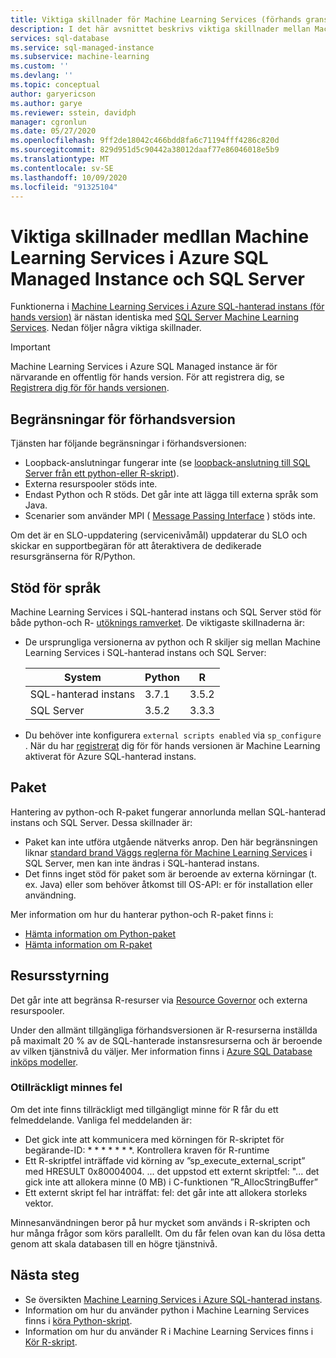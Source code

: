```yaml
---
title: Viktiga skillnader för Machine Learning Services (förhands granskning)
description: I det här avsnittet beskrivs viktiga skillnader mellan Machine Learning Services i Azure SQL-hanterad instans och SQL Server Machine Learning Services.
services: sql-database
ms.service: sql-managed-instance
ms.subservice: machine-learning
ms.custom: ''
ms.devlang: ''
ms.topic: conceptual
author: garyericson
ms.author: garye
ms.reviewer: sstein, davidph
manager: cgronlun
ms.date: 05/27/2020
ms.openlocfilehash: 9ff2de18042c466bdd8fa6c71194fff4286c820d
ms.sourcegitcommit: 829d951d5c90442a38012daaf77e86046018e5b9
ms.translationtype: MT
ms.contentlocale: sv-SE
ms.lasthandoff: 10/09/2020
ms.locfileid: "91325104"
---
```

# <a name="key-differences-between-machine-learning-services-in-azure-sql-managed-instance-and-sql-server"></a>Viktiga skillnader medllan Machine Learning Services i Azure SQL Managed Instance och SQL Server

Funktionerna i [Machine Learning Services i Azure SQL-hanterad instans (för hands version)](machine-learning-services-overview.md) är nästan identiska med [SQL Server Machine Learning Services](https://docs.microsoft.com/sql/advanced-analytics/what-is-sql-server-machine-learning). Nedan följer några viktiga skillnader.

> [!IMPORTANT]
> Machine Learning Services i Azure SQL Managed instance är för närvarande en offentlig för hands version. För att registrera dig, se [Registrera dig för för hands versionen](machine-learning-services-overview.md#signup).

## <a name="preview-limitations"></a>Begränsningar för förhandsversion

Tjänsten har följande begränsningar i förhandsversionen:

- Loopback-anslutningar fungerar inte (se [loopback-anslutning till SQL Server från ett python-eller R-skript](/sql/machine-learning/connect/loopback-connection)).
- Externa resurspooler stöds inte.
- Endast Python och R stöds. Det går inte att lägga till externa språk som Java.
- Scenarier som använder MPI ( [Message Passing Interface](https://docs.microsoft.com/message-passing-interface/microsoft-mpi) ) stöds inte.

Om det är en SLO-uppdatering (servicenivåmål) uppdaterar du SLO och skickar en supportbegäran för att återaktivera de dedikerade resursgränserna för R/Python.

## <a name="language-support"></a>Stöd för språk

Machine Learning Services i SQL-hanterad instans och SQL Server stöd för både python-och R- [utöknings ramverket](https://docs.microsoft.com/sql/advanced-analytics/concepts/extensibility-framework). De viktigaste skillnaderna är:

- De ursprungliga versionerna av python och R skiljer sig mellan Machine Learning Services i SQL-hanterad instans och SQL Server:

  | System               | Python | R     |
  |----------------------|--------|-------|
  | SQL-hanterad instans | 3.7.1  | 3.5.2 |
  | SQL Server           | 3.5.2  | 3.3.3 |

- Du behöver inte konfigurera `external scripts enabled` via `sp_configure` . När du har [registrerat](machine-learning-services-overview.md#signup) dig för för hands versionen är Machine Learning aktiverat för Azure SQL-hanterad instans.

## <a name="packages"></a>Paket

Hantering av python-och R-paket fungerar annorlunda mellan SQL-hanterad instans och SQL Server. Dessa skillnader är:

- Paket kan inte utföra utgående nätverks anrop. Den här begränsningen liknar [standard brand Väggs reglerna för Machine Learning Services](https://docs.microsoft.com//sql/advanced-analytics/security/firewall-configuration) i SQL Server, men kan inte ändras i SQL-hanterad instans.
- Det finns inget stöd för paket som är beroende av externa körningar (t. ex. Java) eller som behöver åtkomst till OS-API: er för installation eller användning.

Mer information om hur du hanterar python-och R-paket finns i:

- [Hämta information om Python-paket](https://docs.microsoft.com/sql/machine-learning/package-management/python-package-information?context=azure/sql-database/context/ml-context&view=sql-server-ver15)
- [Hämta information om R-paket](https://docs.microsoft.com/sql/machine-learning/package-management/r-package-information?context=azure/sql-database/context/ml-context&view=sql-server-ver15)

## <a name="resource-governance"></a>Resursstyrning

Det går inte att begränsa R-resurser via [Resource Governor](https://docs.microsoft.com/sql/relational-databases/resource-governor/resource-governor) och externa resurspooler.

Under den allmänt tillgängliga förhandsversionen är R-resurserna inställda på maximalt 20 % av de SQL-hanterade instansresurserna och är beroende av vilken tjänstnivå du väljer. Mer information finns i [Azure SQL Database inköps modeller](https://docs.microsoft.com/azure/sql-database/sql-database-service-tiers).

### <a name="insufficient-memory-error"></a>Otillräckligt minnes fel

Om det inte finns tillräckligt med tillgängligt minne för R får du ett felmeddelande. Vanliga fel meddelanden är:

- Det gick inte att kommunicera med körningen för R-skriptet för begärande-ID: * * * * * * *. Kontrollera kraven för R-runtime
- Ett R-skriptfel inträffade vid körning av ”sp_execute_external_script” med HRESULT 0x80004004. ... det uppstod ett externt skriptfel: "... det gick inte att allokera minne (0 MB) i C-funktionen ”R_AllocStringBuffer”
- Ett externt skript fel har inträffat: fel: det går inte att allokera storleks vektor.

Minnesanvändningen beror på hur mycket som används i R-skripten och hur många frågor som körs parallellt. Om du får felen ovan kan du lösa detta genom att skala databasen till en högre tjänstnivå.

## <a name="next-steps"></a>Nästa steg

- Se översikten [Machine Learning Services i Azure SQL-hanterad instans](machine-learning-services-overview.md).
- Information om hur du använder python i Machine Learning Services finns i [köra Python-skript](https://docs.microsoft.com/sql/machine-learning/tutorials/quickstart-python-create-script?context=/azure/azure-sql/managed-instance/context/ml-context&view=sql-server-ver15).
- Information om hur du använder R i Machine Learning Services finns i [Kör R-skript](https://docs.microsoft.com/sql/machine-learning/tutorials/quickstart-r-create-script?context=/azure/azure-sql/managed-instance/context/ml-context&view=sql-server-ver15).
